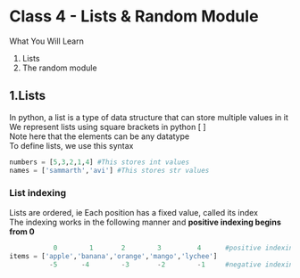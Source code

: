<h1>Class 4 - Lists & Random Module</h1>

What You Will Learn
<ol>
  <li>Lists
  <li>The random module
</ol>

## 1.Lists
In python, a list is a type of data structure that can store multiple values in it
<br>We represent lists using square brackets in python [ ]
<br>Note here that the elements can be any datatype
<br>To define lists, we use this syntax
```python
numbers = [5,3,2,1,4] #This stores int values
names = ['sammarth','avi'] #This stores str values
```
### List indexing
Lists are ordered, ie Each position has a fixed value, called its index
<br>The indexing works in the following manner and <b>positive indexing begins from 0</b>
```python
           0        1       2        3         4      #positive indexing
items = ['apple','banana','orange','mango','lychee']
          -5      -4        -3       -2        -1     #negative indexing
``` 
